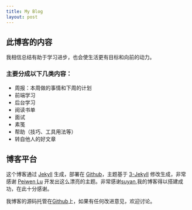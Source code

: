 ```yaml
---
title: My Blog
layout: post
---
```


## 此博客的内容

我相信总结有助于学习进步，也会使生活更有目标和向前的动力。
### 主要分成以下几类内容：
- 周报：本周做的事情和下周的计划
- 前端学习
- 后台学习
- 阅读书单
- 面试
- 素笺
- 帮助（技巧、工具用法等）
- 转自他人的好文章

## 博客平台

这个博客通过 [Jekyll](http://jekyllrb.com/) 生成，部署在 [Github](https://pages.github.com)，主题基于 [3-Jekyll](https://github.com/P233/3-Jekyll) 修改生成，非常感谢 [Peiwen Lu](https://github.com/P233) 开发出这么漂亮的主题。非常感谢[suyan](https://github.com/suyan),我的博客得以搭建成功，在此十分感谢。

我博客的源码托管在[Github](https://github.com/sonya1/sonya1.github.io)上，如果有任何改进意见，欢迎讨论。

